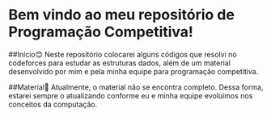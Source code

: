 # Bem vindo ao meu repositório de Programação Competitiva!

##Início:blush:
Neste repositório colocarei alguns códigos que resolvi no codeforces para estudar as estruturas dados, além de um material desenvolvido por mim e pela minha equipe para programação competitiva.

##Material:closed_book:
Atualmente, o material não se encontra completo. Dessa forma, estarei sempre o atualizando conforme eu e minha equipe evoluímos nos conceitos da computação.
